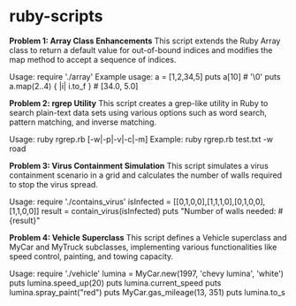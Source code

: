 # ruby-scripts
**Problem 1: Array Class Enhancements**
This script extends the Ruby Array class to return a default value for out-of-bound indices and modifies the map method to accept a sequence of indices.

Usage:
require './array'
Example usage:
a = [1,2,34,5]
puts a[10] # '\0'
puts a.map(2..4) { |i| i.to_f } # [34.0, 5.0]


**Problem 2: rgrep Utility**
This script creates a grep-like utility in Ruby to search plain-text data sets using various options such as word search, pattern matching, and inverse matching.

Usage:
ruby rgrep.rb <filename> [-w|-p|-v|-c|-m] <pattern>
 Example:
ruby rgrep.rb test.txt -w road


**Problem 3: Virus Containment Simulation**
This script simulates a virus containment scenario in a grid and calculates the number of walls required to stop the virus spread.

Usage:
require './contains_virus'
isInfected = [[0,1,0,0],[1,1,1,0],[0,1,0,0],[1,1,0,0]]
result = contain_virus(isInfected)
puts "Number of walls needed: #{result}"


**Problem 4: Vehicle Superclass**
This script defines a Vehicle superclass and MyCar and MyTruck subclasses, implementing various functionalities like speed control, painting, and towing capacity.

Usage:
require './vehicle'
lumina = MyCar.new(1997, 'chevy lumina', 'white')
puts lumina.speed_up(20)
puts lumina.current_speed
puts lumina.spray_paint("red")
puts MyCar.gas_mileage(13, 351)
puts lumina.to_s
